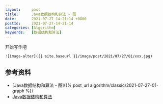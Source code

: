 ```yaml
---
layout:     post
title:      Java数据结构和算法 - 图
date:       2021-07-27 14:21:14 +0800
postId:     2021-07-27-14-21-14
categories: [Algorithm]
keywords:   [数据结构和算法]
---
```


开始写作吧
```
![image-alter]({{ site.baseurl }}/image/post/2021/07/27/01/xxx.jpg)
```

## 参考资料

* [Java数据结构和算法 - 图]({% post_url algorithm/classic/2021-07-27-01-graph %})
* [Java数据结构和算法](https://book.douban.com/subject/1144007/)
